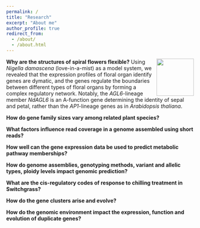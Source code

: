 ```yaml
---
permalink: /
title: "Research"
excerpt: "About me"
author_profile: true
redirect_from: 
  - /about/
  - /about.html
---
```


**Why are the structures of spiral flowers flexible?**
<a href="https://www.nature.com/articles/nplants2015188/figures/3"><img src="../images/41477_2016_Article_BFnplants2015188_Fig3.png" align="right" width="100"></a> 
Using *Nigella damascena* (love-in-a-mist) as a model system, we revealed that the expression profiles of floral organ identify genes are dymatic, and the genes regulate the boundaries between different types of floral organs by forming a complex regulatory network. Notably, the *AGL6*-lineage member *NdAGL6* is an A-function gene determining the identity of sepal and petal, rather than the *AP1*-lineage genes as in *Arabidopsis thaliana*.

**How do gene family sizes vary among related plant species?**


**What factors influence read coverage in a genome assembled using short reads?**


**How well can the gene expression data be used to predict metabolic pathway memberships?**


**How do genome assemblies, genotyping methods, variant and allelic types, ploidy levels impact genomic prediction?**


**What are the cis-regulatory codes of response to chilling treatment in Switchgrass?**


**How do the gene clusters arise and evolve?**


**How do the genomic environment impact the expression, function and evolution of duplicate genes?**



